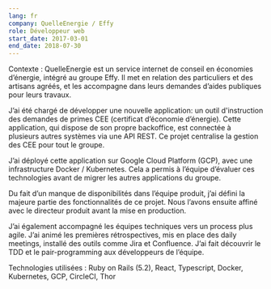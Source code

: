 ```yaml
---
lang: fr
company: QuelleEnergie / Effy
role: Développeur web
start_date: 2017-03-01
end_date: 2018-07-30
---
```


Contexte : QuelleEnergie est un service internet de conseil en économies d’énergie, intégré au groupe Effy. Il met en relation des particuliers et des artisans agréés, et les accompagne dans leurs demandes d’aides publiques pour leurs travaux.

J’ai été chargé de développer une nouvelle application: un outil d'instruction des demandes de primes CEE (certificat d’économie d’énergie). Cette application, qui dispose de son propre backoffice, est connectée à plusieurs autres systèmes via une API REST. Ce projet centralise la gestion des CEE pour tout le groupe.

J’ai déployé cette application sur Google Cloud Platform (GCP), avec une infrastructure Docker / Kubernetes. Cela a permis à l’équipe d’évaluer ces technologies avant de migrer les autres applications du groupe.

Du fait d’un manque de disponibilités dans l’équipe produit, j’ai défini la majeure partie des fonctionnalités de ce projet. Nous l’avons ensuite affiné avec le directeur produit avant la mise en production.

J’ai également accompagné les équipes techniques vers un process plus agile. J’ai animé les premières rétrospectives, mis en place des daily meetings, installé des outils comme Jira et Confluence. J’ai fait découvrir le TDD et le pair-programming aux développeurs de l’équipe.

Technologies utilisées : Ruby on Rails (5.2), React, Typescript, Docker, Kubernetes, GCP, CircleCI, Thor